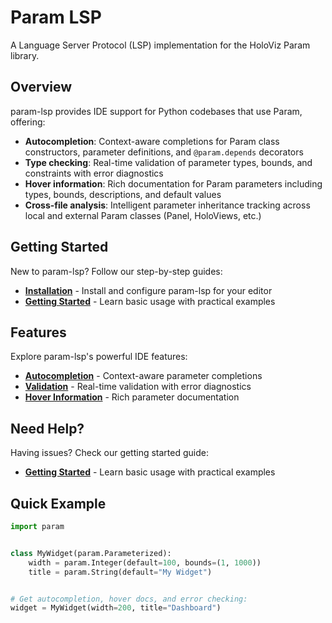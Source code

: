 # Param LSP

A Language Server Protocol (LSP) implementation for the HoloViz Param library.

## Overview

param-lsp provides IDE support for Python codebases that use Param, offering:

- **Autocompletion**: Context-aware completions for Param class constructors, parameter definitions, and `@param.depends` decorators
- **Type checking**: Real-time validation of parameter types, bounds, and constraints with error diagnostics
- **Hover information**: Rich documentation for Param parameters including types, bounds, descriptions, and default values
- **Cross-file analysis**: Intelligent parameter inheritance tracking across local and external Param classes (Panel, HoloViews, etc.)

## Getting Started

New to param-lsp? Follow our step-by-step guides:

- **[Installation](installation.md)** - Install and configure param-lsp for your editor
- **[Getting Started](getting-started.md)** - Learn basic usage with practical examples

## Features

Explore param-lsp's powerful IDE features:

- **[Autocompletion](features/autocompletion.md)** - Context-aware parameter completions
- **[Validation](features/type-validation.md)** - Real-time validation with error diagnostics
- **[Hover Information](features/hover-information.md)** - Rich parameter documentation

## Need Help?

Having issues? Check our getting started guide:

- **[Getting Started](getting-started.md)** - Learn basic usage with practical examples

## Quick Example

```python
import param


class MyWidget(param.Parameterized):
    width = param.Integer(default=100, bounds=(1, 1000))
    title = param.String(default="My Widget")


# Get autocompletion, hover docs, and error checking:
widget = MyWidget(width=200, title="Dashboard")
```
